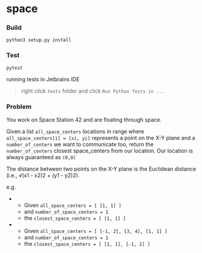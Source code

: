 # space

### Build

```
python3 setup.py install
```


### Test
```
pytest 
```

running tests in Jetbrains IDE

> right click `tests` folder and click `Run Python Tests in ...`


### Problem
You work on Space Station 42 and are floating through space.

Given a list `all_space_centers` locations in range where `all_space_centers[i] = [xi, yi]` represents a point on the X-Y plane  and a `number_of_centers` we want to communicate too, return the `number_of_centers` closest space_centers from our location. Our location is always guaranteed as `(0,0)` 

The distance between two points on the X-Y plane is the Euclidean distance (i.e., √(x1 - x2)2 + (y1 - y2)2).


e.g.

- 
  - Given `all_space_centers = [ [1, 1] ]`
  - and `number_of_space_centers = 1`
  - the `closest_space_centers = [ [1, 1] ] `


-
    - Given `all_space_centers = [ [-1, 2], [3, 4], [1, 1] ]`
    - and `number_of_space_centers = 1`
    - the `closest_space_centers = [ [1, 1], [-1, 2] ]`
